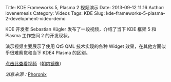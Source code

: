 Title: KDE Frameworks 5, Plasma 2 视频演示
Date: 2013-09-12 11:16
Author: lovenemesis
Category: Videos
Tags: KDE
Slug: kde-frameworks-5-plasma-2-development-video-demo

KDE 开发者 Sebastian Kügler 发布了一段视频，介绍了当下 KDE 框架 5 和
Plasma 工作空间 2 的开发现状。

演示视频主要展示了使用 Qt5 QML 技术实现的各种 Widget
效果，在其他方面似乎很难察觉和当下 KDE4 Plasma 的区别。

[点击此查看视频](http://www.youtube.com/watch?v=Aj9S_ZQQ4UM)（[朝内镜像](http://v.youku.com/v_show/id_XNjA4MTA3NjM2.html)）

*消息来源：*[Phoronix](http://www.phoronix.com/scan.php?page=news_item&px=MTQ1OTc)
